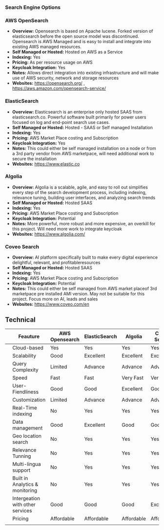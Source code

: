 ### Search Engine Options

### AWS OpenSearch

* **Overview:**
Opensearch is based on Apache lucene. Forked version of elasticsearch before the  open source model was discontinued. Opensearch is AWS Managed and is easy to install and integrate into existing AWS managed resources. 
* **Self Managed or Hosted:** Hosted on AWS as a Service
* **Indexing:** Yes
* **Pricing:** As per resource usage on AWS
* **Keycloak Integration:** Yes
* **Notes:** Allows direct integration into existing infrastructure and will make use of AWS security, network and storage  resources
* **Websites:** https://opensearch.org/ , https://aws.amazon.com/opensearch-service/

### ElasticSearch

* **Overview:**
Elasticsearch is an enterprise only hosted SAAS from elasticsearch.co. Powerful software built primarily for power users focused on log and 
end-point search use cases. 
* **Self Managed or Hosted:** Hosted - SAAS or Self managed Installation
* **Indexing:** Yes
* **Pricing:** AWS Market Place costing and Subscription
* **Keycloak Integration:** Yes
* **Notes:** This could either be self managed installation on a node or from a 3rd party vendor from  AWS marketpace, will need additional work to secure the installation
* **Websites:** https://www.elastic.co

### Algolia

* **Overview:**
Algolia is a scalable, agile, and easy to roll out simplifies every step of the search development process, including indexing, relevance tuning, building user interfaces, and analyzing search trends 
* **Self Managed or Hosted:** Hosted SAAS
* **Indexing:** Yes
* **Pricing:** AWS Market Place costing and Subscription
* **Keycloak Integration:** Potential
* **Notes:** More powerful, more robust and more expensive, an overkill for this project. Will need more work to integrate keycloak
* **Websites:** https://www.algolia.com/

### Coveo Search

* **Overview:**
AI platform specifically built to make every digital experience delightful, relevant, and profitableresources 
* **Self Managed or Hosted:** Hosted SAAS
* **Indexing:** Yes
* **Pricing:** AWS Market Place costing and Subscription
* **Keycloak Integration:** Potential
* **Notes:** This could either be self managed from AWS market placeof 3rd marketpace pre installed AMI version. May not be suitable for this project. Focus more on AI, leads and sales
* **Websites:** https://www.coveo.com/en


## Technical 

|                                                                                             | Feauture                         | AWS Opensearch | ElasticSearch | Algolia    | Coveo Search |
|---------------------------------------------------------------------------------------------|----------------------------------|----------------|---------------|------------|--------------|
|                                                                                             | Cloud-based                      | Yes            | Yes           | Yes        | Yes          |
|                                                                                             | Scalability                      | Good           | Excellent     | Excellent  | Excellent    |
|                                                                                             | Query Complexity                 | Limited        | Advance       | Advance    | Advance      |
|                                                                                             | Speed                            | Fast           | Fast          | Very Fast  | Very Fast    |
|                                                                                             | User-Fiendliness                 | Good           | Good          | Excellent  | Good         |
|                                                                                             | Customization                    | Limited        | Advance       | Advance    | Advance      |
|                                                                                             | Real-Time indexing               | No             | Yes           | Yes        | Yes          |
|                                                                                             | Data management                  | Good           | Excellent     | Good       | Good         |
|                                                                                             | Geo location search              | No             | Yes           | Yes        | Yes          |
|                                                                                             | Relevance Tunning                | No             | Yes           | Yes        | Yes          |
|                                                                                             | Multi-lingua support             | No             | Yes           | Yes        | Yes          |
|                                                                                             | Built in Analytics & monitoring  | No             | Yes           | Yes        | Yes          |
|                                                                                             | Intergeation with other services | Good           | Good          | Good       | Excellent    |
|                                                                                             | Pricing                          | Affordable     | Affordable    | Affordable | Affordable   |
|                                                                                             |                                  |                |               |            |              |
